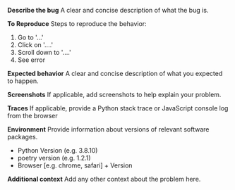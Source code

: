 **Describe the bug**
A clear and concise description of what the bug is.

**To Reproduce**
Steps to reproduce the behavior:
1. Go to '...'
2. Click on '....'
3. Scroll down to '....'
4. See error

**Expected behavior**
A clear and concise description of what you expected to happen.

**Screenshots**
If applicable, add screenshots to help explain your problem.

**Traces**
If applicable, provide a Python stack trace or JavaScript console log from the browser

**Environment**
Provide information about versions of relevant software packages.

 - Python Version (e.g. 3.8.10)
 - poetry version (e.g. 1.2.1)
 - Browser [e.g. chrome, safari] + Version

**Additional context**
Add any other context about the problem here.
